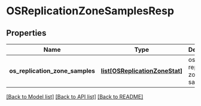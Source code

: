 # OSReplicationZoneSamplesResp

## Properties
Name | Type | Description | Notes
------------ | ------------- | ------------- | -------------
**os_replication_zone_samples** | [**list[OSReplicationZoneStat]**](OSReplicationZoneStat.md) | os replication zone samples | 

[[Back to Model list]](../README.md#documentation-for-models) [[Back to API list]](../README.md#documentation-for-api-endpoints) [[Back to README]](../README.md)


